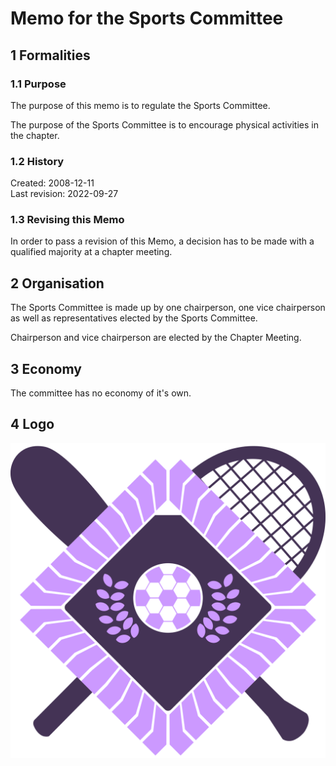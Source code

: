 # Memo for the Sports Committee

## 1 Formalities

### 1.1 Purpose

The purpose of this memo is to regulate the Sports Committee.

The purpose of the Sports Committee is to encourage physical activities in the chapter.

### 1.2 History

Created: 2008-12-11  
Last revision: 2022-09-27

### 1.3 Revising this Memo

In order to pass a revision of this Memo, a decision has to be made with a qualified majority at a chapter meeting.

## 2 Organisation

The Sports Committee is made up by one chairperson, one vice chairperson as well as representatives elected by the Sports Committee.

Chairperson and vice chairperson are elected by the Chapter Meeting.

## 3 Economy

The committee has no economy of it's own.

## 4 Logo

![Sports Committee Logo](./img/logo-idrott-4k.png)
